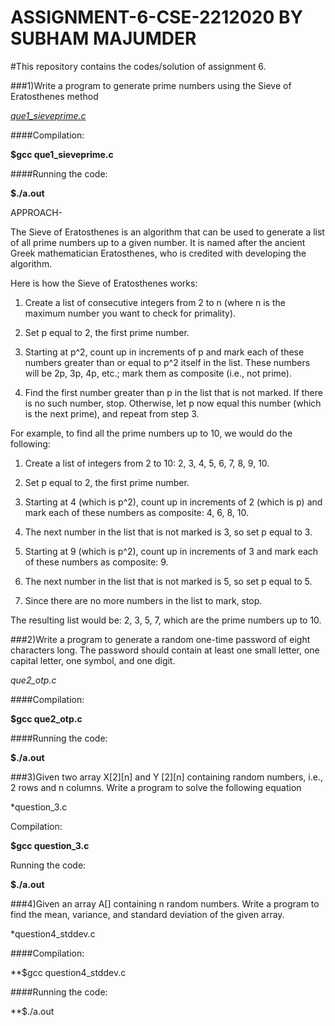 # ASSIGNMENT-6-CSE-2212020 BY SUBHAM MAJUMDER
#This repository contains the codes/solution of assignment 6.

###1)Write a program to generate prime numbers using the Sieve of Eratosthenes method
 
 *[que1_sieveprime.c](que1_sieveprime.c)*
 
####Compilation:

**$gcc que1_sieveprime.c**

####Running the code:

**$./a.out**

APPROACH-

The Sieve of Eratosthenes is an algorithm that can be used to generate a list of all prime numbers up to a given number.
It is named after the ancient Greek mathematician Eratosthenes, who is credited with developing the algorithm.

Here is how the Sieve of Eratosthenes works:

1) Create a list of consecutive integers from 2 to n (where n is the maximum number you want to check for primality).

2) Set p equal to 2, the first prime number.

3) Starting at p^2, count up in increments of p and mark each of these numbers greater than or equal to p^2 itself in the list.
   These numbers will be 2p, 3p, 4p, etc.; mark them as composite (i.e., not prime).

4) Find the first number greater than p in the list that is not marked. 
   If there is no such number, stop. Otherwise, let p now equal this number (which is the next prime),
   and repeat from step 3.

For example, to find all the prime numbers up to 10, we would do the following:

1) Create a list of integers from 2 to 10: 2, 3, 4, 5, 6, 7, 8, 9, 10.

2) Set p equal to 2, the first prime number.

3) Starting at 4 (which is p^2), count up in increments of 2 (which is p) and mark each of these numbers as composite: 4, 6, 8, 10.

4) The next number in the list that is not marked is 3, so set p equal to 3.

5) Starting at 9 (which is p^2), count up in increments of 3 and mark each of these numbers as composite: 9.

6) The next number in the list that is not marked is 5, so set p equal to 5.

7) Since there are no more numbers in the list to mark, stop.

The resulting list would be: 2, 3, 5, 7, which are the prime numbers up to 10.

###2)Write a program to generate a random one-time password of eight characters long. The password
should contain at least one small letter, one capital letter, one symbol, and one digit.

 *que2_otp.c*

####Compilation:

**$gcc que2_otp.c**

####Running the code:

**$./a.out**

###3)Given two array X[2][n] and Y [2][n] containing random numbers, i.e., 2 rows and n columns.
Write a program to solve the following equation

 *question_3.c
 
Compilation:

**$gcc question_3.c**

Running the code:

**$./a.out**

###4)Given an array A[] containing n random numbers. Write a program to find the mean, variance,
and standard deviation of the given array.

 *question4_stddev.c
 
####Compilation:

**$gcc question4_stddev.c

####Running the code:

**$./a.out
